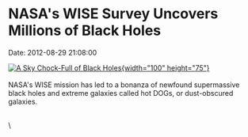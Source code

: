 NASA\'s WISE Survey Uncovers Millions of Black Holes
====================================================

Date: 2012-08-29 21:08:00

[![A Sky Chock-Full of Black
Holes](http://www.jpl.nasa.gov/images/wise/20120829/pia15810-th.jpg){width="100"
height="75"}](http://www.jpl.nasa.gov/news/news.cfm?release=2012-265&rn=news.xml&rst=3496)\
\
NASA\'s WISE mission has led to a bonanza of newfound supermassive black
holes and extreme galaxies called hot DOGs, or dust-obscured galaxies.

\
\

